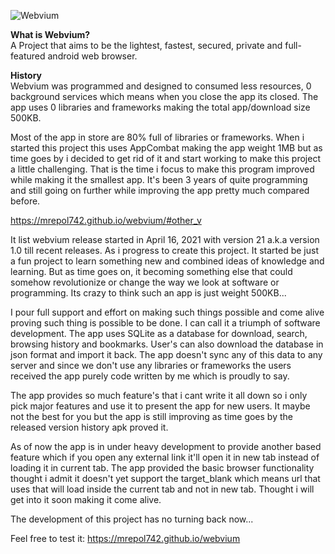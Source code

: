![Webvium](https://mrepol742.github.io/images/webvium2.jpg)

**What is Webvium?** <br>
A Project that aims to be the lightest, fastest, secured, private and full-featured android web browser.

**History** <br>
Webvium was programmed and designed to consumed less resources, 0 background services which means when you close the app its closed. The app uses 0 libraries and frameworks making the total app/download size 500KB.

Most of the app in store are 80% full of libraries or frameworks. When i started this project this uses AppCombat making the app weight 1MB but as time goes by i decided to get rid of it and start working to make this project a little challenging. That is the time i focus to make this program improved while making it the smallest app. It's been 3 years of quite programming and still going on further while improving the app pretty much compared before. 

https://mrepol742.github.io/webvium/#other_v

It list webvium release started in April 16, 2021 with version 21 a.k.a version 1.0 till recent releases. As i progress to create this project. It started be just a fun project to learn something new and combined ideas of knowledge and learning. But as time goes on, it becoming something else that could somehow revolutionize or change the way we look at software or programming. Its crazy to think such an app is just weight 500KB... 

I pour full support and effort on making such things possible and come alive proving such thing is possible to be done. I can call it a triumph of software development. The app uses SQLite as a database for download, search, browsing history and bookmarks. User's can also download the database in json format and import it back. The app doesn't sync any of this data to any server and since we don't use any libraries or frameworks the users received the app purely code written by me which is proudly to say. 


The app provides so much feature's that i cant write it all down so i only pick major features and use it to present the app for new users. It maybe not the best for you but the app is still improving as time goes by the released version history apk proved it.

As of now the app is in under heavy development to provide another based feature which if you open any external link it'll open it in new tab instead of loading it in current tab. The app provided the basic browser functionality thought i admit it doesn't yet support the target_blank which means url that uses that will load inside the current tab and not in new tab. Thought i will get into it soon making it come alive.

The development of this project has no turning back now...

Feel free to test it:
https://mrepol742.github.io/webvium
